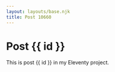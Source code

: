 ```yaml
---
layout: layouts/base.njk
title: Post 10660
---
```


# Post {{ id }}

This is post {{ id }} in my Eleventy project.
